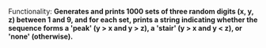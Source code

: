 Functionality: **Generates and prints 1000 sets of three random digits (x, y, z) between 1 and 9, and for each set, prints a string indicating whether the sequence forms a 'peak' (y > x and y > z), a 'stair' (y > x and y < z), or 'none' (otherwise).**